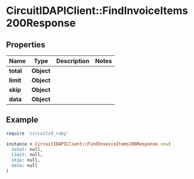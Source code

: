 # CircuitIDAPIClient::FindInvoiceItems200Response

## Properties

| Name | Type | Description | Notes |
| ---- | ---- | ----------- | ----- |
| **total** | **Object** |  |  |
| **limit** | **Object** |  |  |
| **skip** | **Object** |  |  |
| **data** | **Object** |  |  |

## Example

```ruby
require 'circuitid_ruby'

instance = CircuitIDAPIClient::FindInvoiceItems200Response.new(
  total: null,
  limit: null,
  skip: null,
  data: null
)
```

